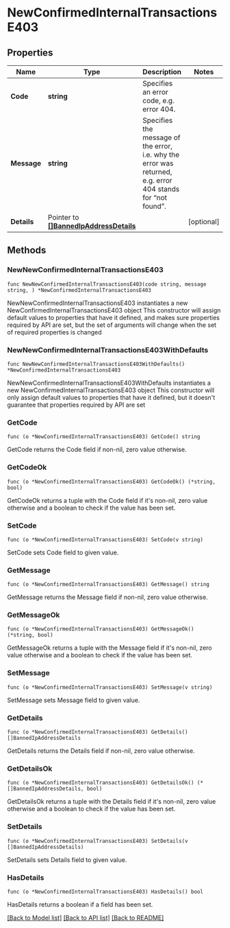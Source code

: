 # NewConfirmedInternalTransactionsE403

## Properties

Name | Type | Description | Notes
------------ | ------------- | ------------- | -------------
**Code** | **string** | Specifies an error code, e.g. error 404. | 
**Message** | **string** | Specifies the message of the error, i.e. why the error was returned, e.g. error 404 stands for “not found”. | 
**Details** | Pointer to [**[]BannedIpAddressDetails**](BannedIpAddressDetails.md) |  | [optional] 

## Methods

### NewNewConfirmedInternalTransactionsE403

`func NewNewConfirmedInternalTransactionsE403(code string, message string, ) *NewConfirmedInternalTransactionsE403`

NewNewConfirmedInternalTransactionsE403 instantiates a new NewConfirmedInternalTransactionsE403 object
This constructor will assign default values to properties that have it defined,
and makes sure properties required by API are set, but the set of arguments
will change when the set of required properties is changed

### NewNewConfirmedInternalTransactionsE403WithDefaults

`func NewNewConfirmedInternalTransactionsE403WithDefaults() *NewConfirmedInternalTransactionsE403`

NewNewConfirmedInternalTransactionsE403WithDefaults instantiates a new NewConfirmedInternalTransactionsE403 object
This constructor will only assign default values to properties that have it defined,
but it doesn't guarantee that properties required by API are set

### GetCode

`func (o *NewConfirmedInternalTransactionsE403) GetCode() string`

GetCode returns the Code field if non-nil, zero value otherwise.

### GetCodeOk

`func (o *NewConfirmedInternalTransactionsE403) GetCodeOk() (*string, bool)`

GetCodeOk returns a tuple with the Code field if it's non-nil, zero value otherwise
and a boolean to check if the value has been set.

### SetCode

`func (o *NewConfirmedInternalTransactionsE403) SetCode(v string)`

SetCode sets Code field to given value.


### GetMessage

`func (o *NewConfirmedInternalTransactionsE403) GetMessage() string`

GetMessage returns the Message field if non-nil, zero value otherwise.

### GetMessageOk

`func (o *NewConfirmedInternalTransactionsE403) GetMessageOk() (*string, bool)`

GetMessageOk returns a tuple with the Message field if it's non-nil, zero value otherwise
and a boolean to check if the value has been set.

### SetMessage

`func (o *NewConfirmedInternalTransactionsE403) SetMessage(v string)`

SetMessage sets Message field to given value.


### GetDetails

`func (o *NewConfirmedInternalTransactionsE403) GetDetails() []BannedIpAddressDetails`

GetDetails returns the Details field if non-nil, zero value otherwise.

### GetDetailsOk

`func (o *NewConfirmedInternalTransactionsE403) GetDetailsOk() (*[]BannedIpAddressDetails, bool)`

GetDetailsOk returns a tuple with the Details field if it's non-nil, zero value otherwise
and a boolean to check if the value has been set.

### SetDetails

`func (o *NewConfirmedInternalTransactionsE403) SetDetails(v []BannedIpAddressDetails)`

SetDetails sets Details field to given value.

### HasDetails

`func (o *NewConfirmedInternalTransactionsE403) HasDetails() bool`

HasDetails returns a boolean if a field has been set.


[[Back to Model list]](../README.md#documentation-for-models) [[Back to API list]](../README.md#documentation-for-api-endpoints) [[Back to README]](../README.md)


